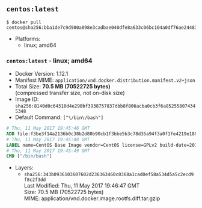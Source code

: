 ## `centos:latest`

```console
$ docker pull centos@sha256:bba1de7c9d900a898e3cadbae040dfe8a633c06bc104a0df76ae24483e03c077
```

-	Platforms:
	-	linux; amd64

### `centos:latest` - linux; amd64

-	Docker Version: 1.12.1
-	Manifest MIME: `application/vnd.docker.distribution.manifest.v2+json`
-	Total Size: **70.5 MB (70522725 bytes)**  
	(compressed transfer size, not on-disk size)
-	Image ID: `sha256:8140d0c64310d4e290bf3938757837dbb8f806acba0cb3f6a852558074345348`
-	Default Command: `["\/bin\/bash"]`

```dockerfile
# Thu, 11 May 2017 19:45:46 GMT
ADD file:f3be3f14a2136b0c38b2d80b90cb1f3bbe5b3c78d35a94f3a0f1fe4219e1806f in / 
# Thu, 11 May 2017 19:45:48 GMT
LABEL name=CentOS Base Image vendor=CentOS license=GPLv2 build-date=20170510
# Thu, 11 May 2017 19:45:49 GMT
CMD ["/bin/bash"]
```

-	Layers:
	-	`sha256:343b0936103607602d236363460c0368a1cad0ef58a534d5a5c2ecd9f8c2f3dd`  
		Last Modified: Thu, 11 May 2017 19:46:47 GMT  
		Size: 70.5 MB (70522725 bytes)  
		MIME: application/vnd.docker.image.rootfs.diff.tar.gzip

